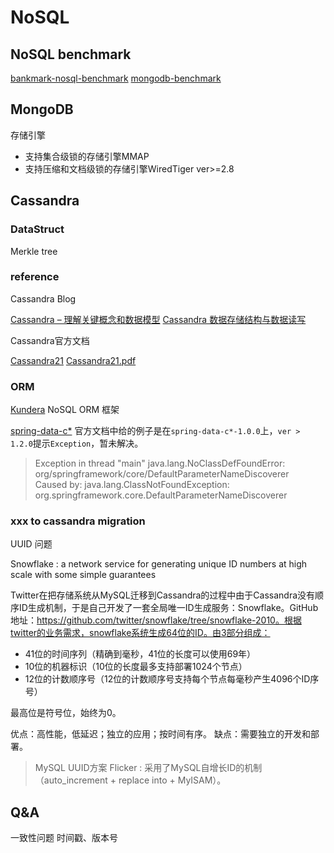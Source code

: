 # NoSQL

## NoSQL benchmark

[bankmark-nosql-benchmark](http://www.bankmark.de/wp-content/uploads/2014/12/bankmark-20141201-WP-NoSQLBenchmark.pdf)
[mongodb-benchmark](http://www.mongodb.com/blog/post/high-performance-benchmarking-mongodb-and-nosql-systems)

## MongoDB

存储引擎

* 支持集合级锁的存储引擎MMAP
* 支持压缩和文档级锁的存储引擎WiredTiger   ver>=2.8


## Cassandra

### DataStruct

Merkle tree

### reference

Cassandra Blog

[Cassandra – 理解关键概念和数据模型](http://my.oschina.net/silentriver/blog/182678)
[Cassandra 数据存储结构与数据读写](http://www.oschina.net/question/12_11855)

Cassandra官方文档

[Cassandra21](http://docs.datastax.com/en/cassandra/2.1/cassandra/gettingStartedCassandraIntro.html)
[Cassandra21.pdf](http://docs.datastax.com/en/cassandra/2.1/pdf/cassandra21.pdf)

### ORM

[Kundera](https://github.com/impetus-opensource/Kundera) NoSQL ORM 框架

[spring-data-c*](http://docs.spring.io/spring-data/cassandra/docs/1.2.0.RELEASE/reference/html/#cassandra.core)
官方文档中给的例子是在`spring-data-c*-1.0.0`上，`ver > 1.2.0`提示`Exception`，暂未解决。
> Exception in thread "main" java.lang.NoClassDefFoundError: org/springframework/core/DefaultParameterNameDiscoverer  
> Caused by: java.lang.ClassNotFoundException: org.springframework.core.DefaultParameterNameDiscoverer


### xxx to cassandra migration

UUID 问题

Snowflake : a network service for generating unique ID numbers at high scale with some simple guarantees

Twitter在把存储系统从MySQL迁移到Cassandra的过程中由于Cassandra没有顺序ID生成机制，于是自己开发了一套全局唯一ID生成服务：Snowflake。GitHub地址：https://github.com/twitter/snowflake/tree/snowflake-2010。根据twitter的业务需求，snowflake系统生成64位的ID。由3部分组成：

 - 41位的时间序列（精确到毫秒，41位的长度可以使用69年）
 - 10位的机器标识（10位的长度最多支持部署1024个节点）
 - 12位的计数顺序号（12位的计数顺序号支持每个节点每毫秒产生4096个ID序号）

 最高位是符号位，始终为0。

 优点：高性能，低延迟；独立的应用；按时间有序。
 缺点：需要独立的开发和部署。

> MySQL UUID方案 Flicker : 采用了MySQL自增长ID的机制（auto_increment + replace into + MyISAM）。

## Q&A

一致性问题
时间戳、版本号